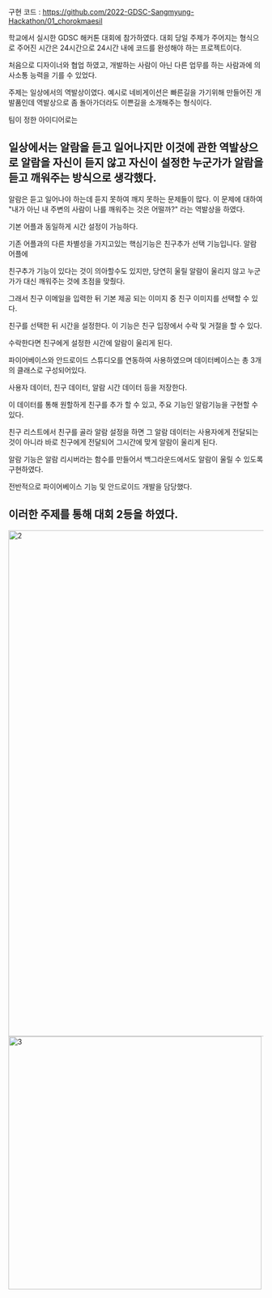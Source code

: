 구현 코드 : https://github.com/2022-GDSC-Sangmyung-Hackathon/01_chorokmaesil

학교에서 실시한 GDSC 해커톤 대회에 참가하였다. 대회 당일 주제가 주어지는 형식으로 주어진 시간은 24시간으로 24시간 내에 코드를 완성해야 하는 프로젝트이다.

처음으로 디자이너와 협업 하였고, 개발하는 사람이 아닌 다른 업무를 하는 사람과에 의사소통 능력을 기를 수 있었다.

주제는 일상에서의 역발상이였다. 예시로 네비게이션은 빠른길을 가기위해 만들어진 개발품인데 역발상으로 좀 돌아가더라도 이쁜길을 소개해주는 형식이다. 

팀이 정한 아이디어로는 

## 일상에서는 알람을 듣고 일어나지만 이것에 관한 역발상으로 알람을 자신이 듣지 않고 자신이 설정한 누군가가 알람을 듣고 깨워주는 방식으로 생각했다. 

알람은 듣고 일어나야 하는데 듣지 못하여 깨지 못하는 문제들이 많다. 이 문제에 대하여 "내가 아닌 내 주변의 사람이 나를 깨워주는 것은 어떨까?" 라는 역발상을 하였다. 

기본 어플과 동일하게 시간 설정이 가능하다.

기존 어플과의 다른 차별성을 가지고있는 핵심기능은 친구추가 선택 기능입니다. 알람 어플에

친구추가 기능이 있다는 것이 의아할수도 있지만, 당연히 울릴 알람이 울리지 않고 누군가가 대신 깨워주는 것에 초점을 맞췄다.

그래서 친구 이메일을 입력한 뒤 기본 제공 되는 이미지 중 친구 이미지를 선택할 수 있다. 

친구를 선택한 뒤 시간을 설정한다. 이 기능은 친구 입장에서 수락 및 거절을 할 수 있다.

수락한다면 친구에게 설정한 시간에 알람이 울리게 된다.

파이어베이스와 안드로이드 스튜디오를 연동하여 사용하였으며 데이터베이스는 총 3개의 클래스로 구성되어있다. 

사용자 데이터, 친구 데이터, 알람 시간 데이터 등을 저장한다. 

이 데이터를 통해 원할하게 친구를 추가 할 수 있고, 주요 기능인 알람기능을 구현할 수 있다.

친구 리스트에서 친구를 골라 알람 설정을 하면 그 알람 데이터는 사용자에게 전달되는 것이 아니라 바로 친구에게 전달되어 그시간에 맞게 알람이 울리게 된다.

알람 기능은 알람 리시버라는 함수를 만들어서 백그라운드에서도 알람이 울릴 수 있도록 구현하였다. 

전반적으로 파이어베이스 기능 및 안드로이드 개발을 담당했다.

## 이러한 주제를 통해 대회 2등을 하였다.

<img width="1000" alt="2" src="https://user-images.githubusercontent.com/79968300/179389305-9cc992e7-906c-4b4e-a566-8711f3418272.PNG">


<img width="500" alt="3" src="https://user-images.githubusercontent.com/79968300/179389309-e0a4729b-0a03-4e81-9cda-257e3d0bcd2f.PNG">
